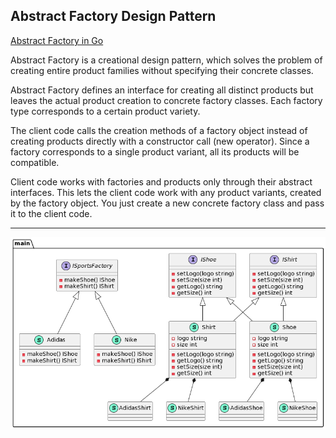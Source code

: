 
## Abstract Factory Design Pattern

[Abstract Factory in Go](https://refactoring.guru/design-patterns/abstract-factory/go/example)

Abstract Factory is a creational design pattern, which solves the problem of creating entire product families without specifying their concrete classes.

Abstract Factory defines an interface for creating all distinct products but leaves the actual product creation to concrete factory classes. Each factory type corresponds to a certain product variety.

The client code calls the creation methods of a factory object instead of creating products directly with a constructor call (new operator). Since a factory corresponds to a single product variant, all its products will be compatible.

Client code works with factories and products only through their abstract interfaces. This lets the client code work with any product variants, created by the factory object. You just create a new concrete factory class and pass it to the client code.

***

![Conceptual Example](https://github.com/muarshad01/Design_Patterns_Go/blob/master/creational_design_patterns/cdp_images/abstract_factory_go.png)
